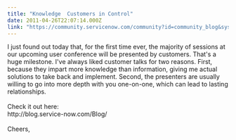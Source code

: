 ```yaml
---
title: "Knowledge  Customers in Control"
date: 2011-04-26T22:07:14.000Z
link: "https://community.servicenow.com/community?id=community_blog&sys_id=6b0d6ea5dbd0dbc01dcaf3231f961956"
---
```

<p>I just found out today that, for the first time ever, the majority of sessions at our upcoming user conference will be presented by customers. That's a huge milestone. I've always liked customer talks for two reasons. First, because they impart more knowledge than information, giving me actual solutions to take back and implement. Second, the presenters are usually willing to go into more depth with you one-on-one, which can lead to lasting relationships.<br /><br />Check it out here:<br />http://blog.service-now.com/Blog/<br /><br />Cheers,</p>